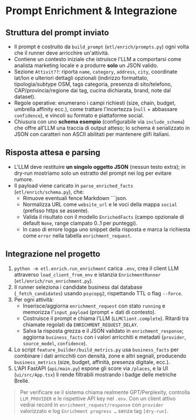 # Prompt Enrichment & Integrazione

## Struttura del prompt inviato
- Il prompt è costruito da `build_prompt` (`etl/enrich/prompts.py`) ogni volta che il runner deve arricchire un'attività.
- Contiene un contesto iniziale che istruisce l'LLM a comportarsi come analista marketing locale e a produrre **solo** un JSON valido.
- Sezione `Attivit??`: riporta `name`, `category`, `address`, `city`, coordinate lat/lon e ulteriori dettagli opzionali (indirizzo formattato, tipologia/subtype OSM, tags categoria, presenza di sito/telefono, CAP/provincia/regione dai tag, cucina dichiarata, brand, note dal dataset).
- Regole operative: enumerano i campi richiesti (size, chain, budget, umbrella affinity ecc.), come trattare l'incertezza (`null` + abbassare `confidence`), e vincoli su formato e piattaforme social.
- Chiusura con uno **schema esempio** (configurabile via `include_schema`) che offre all'LLM una traccia di output atteso; lo schema è serializzato in JSON con caratteri non ASCII abilitati per mantenere glifi italiani.

## Risposta attesa e parsing
- L'LLM deve restituire **un singolo oggetto JSON** (nessun testo extra); in dry-run mostriamo solo un estratto del prompt nei log per evitare rumore.
- Il payload viene caricato in `parse_enriched_facts` (`etl/enrich/schema.py`), che:
  - Rimuove eventuali fence Markdown ```json.
  - Normalizza URL come `website_url` e le voci della mappa `social` (prefisso https se assente).
  - Valida il risultato con il modello `EnrichedFacts` (campo opzionale di default `None`, range clampato 0..1 per punteggi).
  - In caso di errore logga uno snippet della risposta e marca la richiesta come `error` nella tabella `enrichment_request`.

## Integrazione nel progetto
1. `python -m etl.enrich.run_enrichment` carica `.env`, crea il client LLM attraverso `load_client_from_env` e istanzia `EnrichmentRunner` (`etl/enrich/run_enrichment.py`).
2. Il runner seleziona i candidate business dal database (`_fetch_candidates`) usando `psycopg2`, rispettando TTL o flag `--force`.
3. Per ogni attività:
   - Inserisce/aggiorna `enrichment_request` con stato `running` e memorizza l'`input_payload` (prompt + dati di contesto).
   - Costruisce il prompt e chiama l'LLM (`LLMClient.complete`). Ritardi tra chiamate regolati da `ENRICHMENT_REQUEST_DELAY`.
   - Salva la risposta grezza e il JSON validato in `enrichment_response`; aggiorna `business_facts` con i valori arricchiti e metadati (`provider`, `source_model`, `confidence`).
4. Lo script `feature_builder/build_metrics.py` usa `business_facts` per combinare i dati arricchiti con densità, zone e altri segnali, producendo `business_metrics` (size, budget, affinità, presenza digitale, ecc.).
5. L'API FastAPI (`api/main.py`) espone gli score via `/places`, e la UI (`ui/src/App.tsx`) li rende filtrabili mostrando i badge delle metriche Brellé.

> Per verificare se il sistema chiama realmente GPT/Perplexity, controlla `LLM_PROVIDER` e le rispettive API key nel `.env`. Con un client attivo vedrai record in `enrichment_request/response` con `provider` valorizzato e log `Enrichment progress …` senza tag `[dry-run]`.
